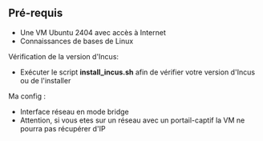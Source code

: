 ## **Pré-requis**

- Une VM Ubuntu 2404 avec accès à Internet
- Connaissances de bases de Linux 

Vérification de la version d'Incus:
- Exécuter le script **install_incus.sh** afin de vérifier votre version d'Incus ou de l'installer

Ma config : 
- Interface réseau en mode bridge
- Attention, si vous etes sur un réseau avec un portail-captif la VM ne pourra pas récupérer d'IP


